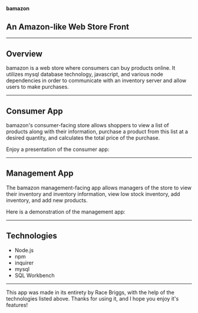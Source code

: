 #### bamazon
## An Amazon-like Web Store Front

------------------------------------------------------------------------------------------------------------------------------------------

## Overview

bamazon is a web store where consumers can buy products online. It utilizes mysql database technology, javascript, and various node dependencies in order to communicate with an inventory server and allow users to make purchases.

----------------------------------------------------------------------------------------------------------------------------------------

## Consumer App

bamazon's consumer-facing store allows shoppers to view a list of products along with their information, purchase a product from this list at a desired quantity, and calculates the total price of the purchase.

Enjoy a presentation of the consumer app:


----------------------------------------------------------------------------------------------------------------------------------------

## Management App

The bamazon management-facing app allows managers of the store to view their inventory and inventory information, view low stock inventory, 
add inventory, and add new products.

Here is a demonstration of the management app:


----------------------------------------------------------------------------------------------------------------------------------------

## Technologies

* Node.js
* npm
* inquirer
* mysql
* SQL Workbench

----------------------------------------------------------------------------------------------------------------------------------------

This app was made in its entirety by Race Briggs, with the help of the technologies listed above. Thanks for using it, and I hope you enjoy it's features!
